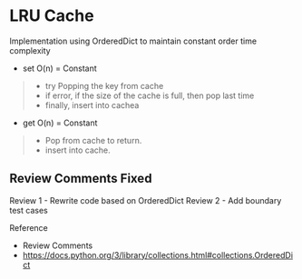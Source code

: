 # LRU Cache
Implementation using OrderedDict to maintain constant order time complexity

* set O(n) = Constant
> * try Popping the key from cache
> * if error, if the size of the cache is full, then pop last time
> * finally, insert into cachea


* get O(n) = Constant
> * Pop from cache to return.
> * insert into cache.

Review Comments Fixed
---------------------
Review 1 - Rewrite code based on OrderedDict
Review 2 - Add boundary test cases

Reference
* Review Comments
* https://docs.python.org/3/library/collections.html#collections.OrderedDict